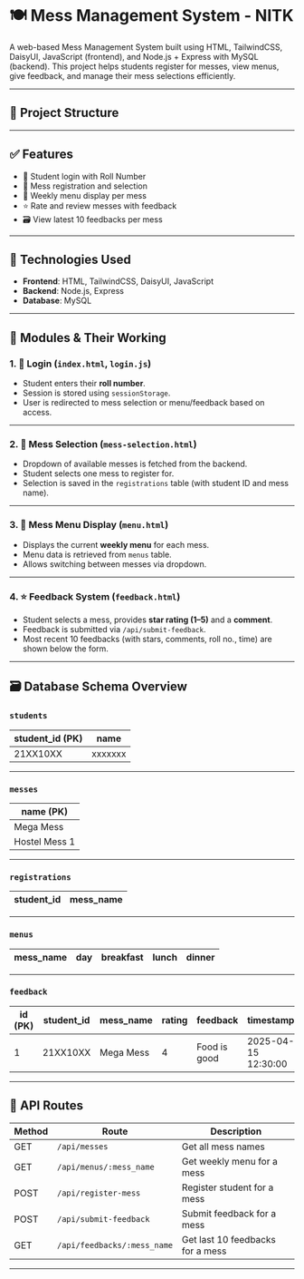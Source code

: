 # 🍽️ Mess Management System - NITK

A web-based Mess Management System built using HTML, TailwindCSS, DaisyUI, JavaScript (frontend), and Node.js + Express with MySQL (backend). This project helps students register for messes, view menus, give feedback, and manage their mess selections efficiently.

---

## 📁 Project Structure


---

## ✅ Features

- 🔐 Student login with Roll Number
- 🏢 Mess registration and selection
- 🍛 Weekly menu display per mess
- ⭐ Rate and review messes with feedback
- 🗃️ View latest 10 feedbacks per mess

---

## 🔧 Technologies Used

- **Frontend**: HTML, TailwindCSS, DaisyUI, JavaScript
- **Backend**: Node.js, Express
- **Database**: MySQL

---

## 🚀 Modules & Their Working

### 1. 🔐 Login (`index.html`, `login.js`)
- Student enters their **roll number**.
- Session is stored using `sessionStorage`.
- User is redirected to mess selection or menu/feedback based on access.

---

### 2. 🏢 Mess Selection (`mess-selection.html`)
- Dropdown of available messes is fetched from the backend.
- Student selects one mess to register for.
- Selection is saved in the `registrations` table (with student ID and mess name).

---

### 3. 🍛 Mess Menu Display (`menu.html`)
- Displays the current **weekly menu** for each mess.
- Menu data is retrieved from `menus` table.
- Allows switching between messes via dropdown.

---

### 4. ⭐ Feedback System (`feedback.html`)
- Student selects a mess, provides **star rating (1–5)** and a **comment**.
- Feedback is submitted via `/api/submit-feedback`.
- Most recent 10 feedbacks (with stars, comments, roll no., time) are shown below the form.

---

## 🗃️ Database Schema Overview

### `students`
| student_id (PK) | name |
|------------------|-------|
| 21XX10XX | xxxxxxx|

---

### `messes`
| name (PK)      |
|----------------|
| Mega Mess      |
| Hostel Mess 1  |

---

### `registrations`
| student_id | mess_name |
|------------|-----------|

---

### `menus`
| mess_name | day       | breakfast | lunch | dinner |
|-----------|-----------|-----------|-------|--------|

---

### `feedback`
| id (PK) | student_id | mess_name | rating | feedback | timestamp           |
|--------|-------------|-----------|--------|----------|---------------------|
| 1      | 21XX10XX    | Mega Mess | 4      | Food is good | 2025-04-15 12:30:00 |

---

## 🧪 API Routes

| Method | Route                                | Description                        |
|--------|--------------------------------------|------------------------------------|
| GET    | `/api/messes`                        | Get all mess names                 |
| GET    | `/api/menus/:mess_name`              | Get weekly menu for a mess         |
| POST   | `/api/register-mess`                 | Register student for a mess        |
| POST   | `/api/submit-feedback`               | Submit feedback for a mess         |
| GET    | `/api/feedbacks/:mess_name`          | Get last 10 feedbacks for a mess   |

---
